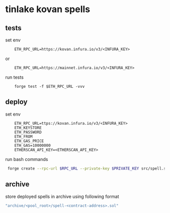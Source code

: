 # tinlake kovan spells

## tests

set env

```
    ETH_RPC_URL=https://kovan.infura.io/v3/<INFURA_KEY>
```

or

```
    ETH_RPC_URL=https://mainnet.infura.io/v3/<INFURA_KEY>
```

run tests

```
    forge test -f $ETH_RPC_URL -vvv
```

## deploy

set env

```
    ETH_RPC_URL=ttps://kovan.infura.io/v3/<INFURA_KEY>
    ETH_KEYSTORE
    ETH_PASSWORD
    ETH_FROM
    ETH_GAS_PRICE
    ETH_GAS=10000000
    ETHERSCAN_API_KEY=<ETHERSCAN_API_KEY>
```

run bash commands

```bash
 forge create --rpc-url $RPC_URL --private-key $PRIVATE_KEY src/spell.sol:TinlakeSpell --verify --etherscan-api-key $ETHERSCAN_KEY --legacy
```

## archive

store deployed spells in archive using following format

```bash
"archive/<pool_root>/spell-<contract-address>.sol"
```
